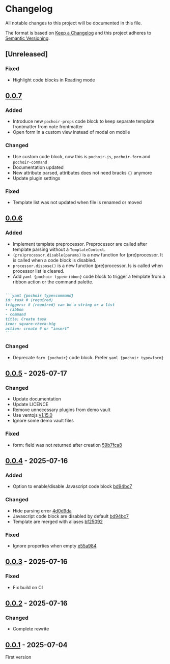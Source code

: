 # Changelog
All notable changes to this project will be documented in this file.

The format is based on [Keep a Changelog](http://keepachangelog.com/)
and this project adheres to [Semantic Versioning](http://semver.org/).

## [Unreleased]
### Fixed
- Highlight code blocks in Reading mode

## [0.0.7]
### Added
- Introduce new `pochoir-props` code block to keep separate template frontmatter from note frontmatter
- Open form in a custom view instead of modal on mobile

### Changed
- Use custom code block, now this is `pochoir-js`, `pochoir-form` and `pochoir-command`
- Documentation updated
- New attribute parsed, attributes does not need bracks `{}` anymore
- Update plugin settings

### Fixed
- Template list was not updated when file is renamed or moved

## [0.0.6]
### Added
- Implement template preprocessor. Preprocessor are called after template parsing without a `TemplateContext`.
- `(pre)processor.disable(params)` is a new function for (pre)processor. It is called when a code block is disabled.
- `processor.dispose()` is a new function (pre)processor. Is is called when processor list is cleared.
- Add ```yaml {pochoir type=ribbon}``` code block to trigger a template from a ribbon action or the command palette.

````md

```yaml {pochoir type=command}
id: task # (required)
triggers: # (required) can be a string or a list
- ribbon
- command
title: Create task
icon: square-check-big
action: create # or "insert"
```
````

### Changed
- Deprecate ```form {pochoir}``` code block. Prefer ```yaml {pochoir type=form}```

## [0.0.5] - 2025-07-17
### Changed
- Update documentation
- Update LICENCE
- Remove unnecessary plugins from demo vault
- Use ventojs [v1.15.0](https://github.com/ventojs/vento/blob/main/CHANGELOG.md#1150---2025-07-16)
- Ignore some demo vault files

### Fixed
- form: field was not returned after creation [59b7fca8](https://github.com/FuriouZz/obsidian-pochoir/commit/59b7fca8)

## [0.0.4] - 2025-07-16
### Added
- Option to enable/disable Javascript code block [bd94bc7](https://github.com/FuriouZz/obsidian-pochoir/commit/bd94bc7)

### Changed
- Hide parsing error [4d0d9da](https://github.com/furiouzz/obsidian-pochoir/commit/4d0d9da)
- Javascript code block are disabled by default [bd94bc7](https://github.com/FuriouZz/obsidian-pochoir/commit/bd94bc7)
- Template are merged with aliases [bf25092](https://github.com/FuriouZz/obsidian-pochoir/commit/bf25092)

### Fixed
- Ignore properties when empty [e55a984](https://github.com/FuriouZz/obsidian-pochoir/commit/e55a984)

## [0.0.3] - 2025-07-16
### Fixed

- Fix build on CI

## [0.0.2] - 2025-07-16
### Changed

- Complete rewrite

## [0.0.1] - 2025-07-04

First version

[0.0.7]: https://github.com/FuriouZz/obsidian-pochoir/compare/v0.0.6...v0.0.7
[0.0.6]: https://github.com/FuriouZz/obsidian-pochoir/compare/v0.0.5...v0.0.6
[0.0.5]: https://github.com/FuriouZz/obsidian-pochoir/compare/v0.0.4...v0.0.5
[0.0.4]: https://github.com/FuriouZz/obsidian-pochoir/compare/v0.0.3...v0.0.4
[0.0.3]: https://github.com/FuriouZz/obsidian-pochoir/compare/v0.0.2...v0.0.3
[0.0.2]: https://github.com/FuriouZz/obsidian-pochoir/compare/v0.0.1...v0.0.2
[0.0.1]: https://github.com/FuriouZz/obsidian-pochoir/releases/tag/v0.0.1
